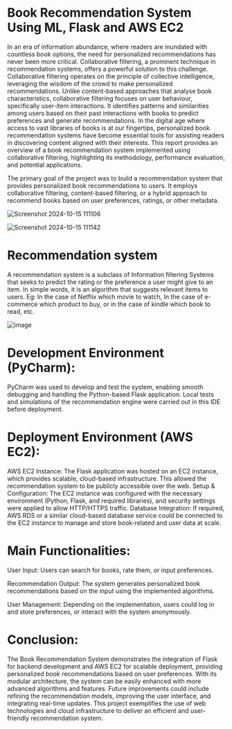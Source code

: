 # Book Recommendation System Using ML, Flask and AWS EC2
In an era of information abundance, where readers are inundated with countless book options, the need for personalized recommendations has never been more critical. Collaborative filtering, a prominent technique in recommendation systems, offers a powerful solution to this challenge. Collaborative filtering operates on the principle of collective intelligence, leveraging the wisdom of the crowd to make personalized recommendations. Unlike content-based approaches that analyse book characteristics, collaborative filtering focuses on user behaviour, specifically user-item interactions. It identifies patterns and similarities among users based on their past interactions with books to predict preferences and generate recommendations. In the digital age where access to vast libraries of books is at our fingertips, personalized book recommendation systems have become essential tools for assisting readers in discovering content aligned with their interests. This report provides an overview of a book recommendation system implemented using collaborative filtering, highlighting its methodology, performance evaluation, and potential applications.

The primary goal of the project was to build a recommendation system that provides personalized book recommendations to users. It employs collaborative filtering, content-based filtering, or a hybrid approach to recommend books based on user preferences, ratings, or other metadata.

![Screenshot 2024-10-15 111106](https://github.com/user-attachments/assets/3d80e8f3-987e-4d12-bc31-688f41648117)

![Screenshot 2024-10-15 111142](https://github.com/user-attachments/assets/d8867454-9692-452b-a7ea-a3a24380afa1)

# Recommendation system
A recommendation system is a subclass of Information filtering Systems that seeks to predict the rating or the preference a user might give to an item. In simple words, it is an algorithm that suggests relevant items to users. Eg: In the case of Netflix which movie to watch, In the case of e-commerce which product to buy, or in the case of kindle which book to read, etc.

![image](https://github.com/remona19/machine-learning-project---book-recommendation-system/assets/147992703/3ae7c1c8-c7d0-46ce-a55f-ab0cae67c435)

# Development Environment (PyCharm):
PyCharm was used to develop and test the system, enabling smooth debugging and handling the Python-based Flask application. Local tests and simulations of the recommendation engine were carried out in this IDE before deployment.

# Deployment Environment (AWS EC2):
AWS EC2 Instance: The Flask application was hosted on an EC2 instance, which provides scalable, cloud-based infrastructure. This allowed the recommendation system to be publicly accessible over the web.
Setup & Configuration: The EC2 instance was configured with the necessary environment (Python, Flask, and required libraries), and security settings were applied to allow HTTP/HTTPS traffic.
Database Integration: If required, AWS RDS or a similar cloud-based database service could be connected to the EC2 instance to manage and store book-related and user data at scale.

# Main Functionalities:

User Input: Users can search for books, rate them, or input preferences.

Recommendation Output: The system generates personalized book recommendations based on the input using the implemented algorithms.

User Management: Depending on the implementation, users could log in and store preferences, or interact with the system anonymously.

# Conclusion:
The Book Recommendation System demonstrates the integration of Flask for backend development and AWS EC2 for scalable deployment, providing personalized book recommendations based on user preferences. With its modular architecture, the system can be easily enhanced with more advanced algorithms and features. Future improvements could include refining the recommendation models, improving the user interface, and integrating real-time updates. This project exemplifies the use of web technologies and cloud infrastructure to deliver an efficient and user-friendly recommendation system.
